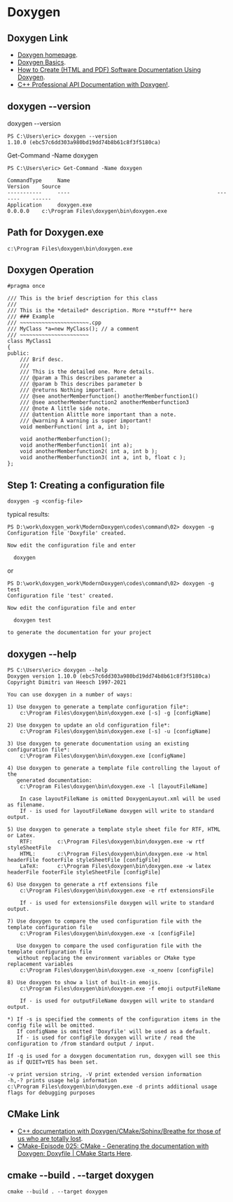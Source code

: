 # Doxygen 

## Doxygen Link

-  [Doxygen homepage](https://www.doxygen.nl/).
-  [Doxygen Basics](https://www.youtube.com/watch?v=TtRn3HsOm1s/).
-  [How to Create (HTML and PDF) Software Documentation Using Doxygen](https://www.youtube.com/watch?v=M6vqbvXnwG4/).
-  [C++ Professional API Documentation with Doxygen!](https://www.youtube.com/watch?v=pnnKzkNTo4w/).


## doxygen --version

doxygen --version
```
PS C:\Users\eric> doxygen --version
1.10.0 (ebc57c6dd303a980bd19dd74b8b61c8f3f5180ca)
```

Get-Command -Name doxygen
```
PS C:\Users\eric> Get-Command -Name doxygen

CommandType     Name                                               Version    Source
-----------     ----                                               -------    ------
Application     doxygen.exe                                        0.0.0.0    c:\Program Files\doxygen\bin\doxygen.exe
```

## Path for Doxygen.exe

```
c:\Program Files\doxygen\bin\doxygen.exe
```

## Doxygen Operation


```
#pragma once

/// This is the brief description for this class
/// 
/// This is the *detailed* description. More **stuff** here
/// ### Example
/// ~~~~~~~~~~~~~~~~~~~~~~.cpp
/// MyClass *a=new MyClass(); // a comment
/// ~~~~~~~~~~~~~~~~~~~~~~
class MyClass1
{
public:
    /// Brif desc.
    ///
    /// This is the detailed one. More details.
    /// @param a This describes parameter a
    /// @param b This describes parameter b
    /// @returns Nothing important.
    /// @see anotherMemberfunction() anotherMemberfunction1()
    /// @see anotherMemberfunction2 anotherMemberfunction3
    /// @note A little side note.
    /// @attention Alittle more important than a note.
    /// @warning A warning is super important!
    void memberFunction( int a, int b);

    void anotherMemberfunction();
    void anotherMemberfunction1( int a);
    void anotherMemberfunction2( int a, int b );
    void anotherMemberfunction3( int a, int b, float c );
};

```

## Step 1: Creating a configuration file

```
doxygen -g <config-file>
```

typical results:
```
PS D:\work\doxygen_work\ModernDoxygen\codes\command\02> doxygen -g
Configuration file 'Doxyfile' created.

Now edit the configuration file and enter

  doxygen
```

or
```
PS D:\work\doxygen_work\ModernDoxygen\codes\command\02> doxygen -g test
Configuration file 'test' created.

Now edit the configuration file and enter

  doxygen test

to generate the documentation for your project
```

## doxygen --help

```
PS C:\Users\eric> doxygen --help
Doxygen version 1.10.0 (ebc57c6dd303a980bd19dd74b8b61c8f3f5180ca)
Copyright Dimitri van Heesch 1997-2021

You can use doxygen in a number of ways:

1) Use doxygen to generate a template configuration file*:
    c:\Program Files\doxygen\bin\doxygen.exe [-s] -g [configName]

2) Use doxygen to update an old configuration file*:
    c:\Program Files\doxygen\bin\doxygen.exe [-s] -u [configName]

3) Use doxygen to generate documentation using an existing configuration file*:
    c:\Program Files\doxygen\bin\doxygen.exe [configName]

4) Use doxygen to generate a template file controlling the layout of the
   generated documentation:
    c:\Program Files\doxygen\bin\doxygen.exe -l [layoutFileName]

    In case layoutFileName is omitted DoxygenLayout.xml will be used as filename.
    If - is used for layoutFileName doxygen will write to standard output.

5) Use doxygen to generate a template style sheet file for RTF, HTML or Latex.
    RTF:        c:\Program Files\doxygen\bin\doxygen.exe -w rtf styleSheetFile
    HTML:       c:\Program Files\doxygen\bin\doxygen.exe -w html headerFile footerFile styleSheetFile [configFile]
    LaTeX:      c:\Program Files\doxygen\bin\doxygen.exe -w latex headerFile footerFile styleSheetFile [configFile]

6) Use doxygen to generate a rtf extensions file
    c:\Program Files\doxygen\bin\doxygen.exe -e rtf extensionsFile

    If - is used for extensionsFile doxygen will write to standard output.

7) Use doxygen to compare the used configuration file with the template configuration file
    c:\Program Files\doxygen\bin\doxygen.exe -x [configFile]

   Use doxygen to compare the used configuration file with the template configuration file
   without replacing the environment variables or CMake type replacement variables
    c:\Program Files\doxygen\bin\doxygen.exe -x_noenv [configFile]

8) Use doxygen to show a list of built-in emojis.
    c:\Program Files\doxygen\bin\doxygen.exe -f emoji outputFileName

    If - is used for outputFileName doxygen will write to standard output.

*) If -s is specified the comments of the configuration items in the config file will be omitted.
   If configName is omitted 'Doxyfile' will be used as a default.
   If - is used for configFile doxygen will write / read the configuration to /from standard output / input.

If -q is used for a doxygen documentation run, doxygen will see this as if QUIET=YES has been set.

-v print version string, -V print extended version information
-h,-? prints usage help information
c:\Program Files\doxygen\bin\doxygen.exe -d prints additional usage flags for debugging purposes
```

## CMake Link

-  [C++ documentation with Doxygen/CMake/Sphinx/Breathe for those of us who are totally lost](https://medium.com/practical-coding/c-documentation-with-doxygen-cmake-sphinx-breathe-for-those-of-use-who-are-totally-lost-7d555386fe13).
-  [CMake-Episode 025: CMake - Generating the documentation with Doxygen: Doxyfile | CMake Starts Here](https://www.youtube.com/watch?v=eDsF01QFG-0/).

## cmake --build . --target doxygen

```
cmake --build . --target doxygen
```